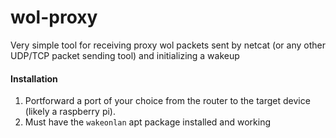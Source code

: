 # wol-proxy
Very simple tool for receiving proxy wol packets sent by netcat (or any other UDP/TCP packet sending tool) and initializing a wakeup


#### Installation
   1) Portforward a port of your choice from the router to the target device (likely a raspberry pi).
   2) Must have the `wakeonlan` apt package installed and working
